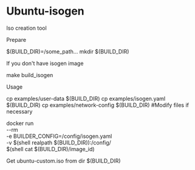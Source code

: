 # Ubuntu-isogen
Iso creation tool

Prepare

$(BUILD_DIR)=/some_path...
mkdir $(BUILD_DIR)

If you don't have isogen image

make build_isogen

Usage

cp examples/user-data $(BUILD_DIR)
cp examples/isogen.yaml $(BUILD_DIR)
cp examples/network-config $(BUILD_DIR)
#Modify files if necessary

docker run \
    --rm  \
    -e BUILDER_CONFIG=/config/isogen.yaml \
    -v $(shell realpath $(BUILD_DIR)):/config/ \
    $(shell cat $(BUILD_DIR)/image_id)

Get ubuntu-custom.iso from dir $(BUILD_DIR)
